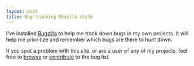 ```yaml
---
layout: post
title: Bug-tracking Mozilla style
---
```


I've installed <a href="http://bugzilla.org/">Bugzilla</a> to help me track down bugs in my own projects. It will help me prioritize and remember which bugs are there to hunt down.

If you spot a problem with this site, or are a user of any of my projects, feel free to <a href="/bugzilla">browse</a> or <a href="http://victor.carotena.net/bugzilla/enter_bug.cgi">contribute</a> to the bug list.
